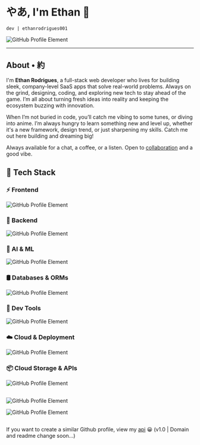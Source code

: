 # やあ, I'm Ethan 🐼

`dev | ethanrodrigues001`

![GitHub Profile Element](https://github-bento-weld.vercel.app/api/badges?badges=%F0%9F%93%8D%20Navi%20Mumbai%2C%20India%2C%F0%9F%98%80%20Full%20Stack%20Developer&color=%23151b23)

---

## About • 約

I'm **Ethan Rodrigues**, a full-stack web developer who lives for building sleek, company-level SaaS apps that solve real-world problems. Always on the grind, designing, coding, and exploring new tech to stay ahead of the game. I’m all about turning fresh ideas into reality and keeping the ecosystem buzzing with innovation.

When I’m not buried in code, you’ll catch me vibing to some tunes, or diving into anime. I’m always hungry to learn something new and level up, whether it's a new framework, design trend, or just sharpening my skills. Catch me out here building and dreaming big!

Always available for a chat, a coffee, or a listen. Open to [collaboration](mailto:ethanrodrgues25@gmail.com) and a good vibe.

## 🚀 Tech Stack

### ⚡ Frontend

![GitHub Profile Element](https://github-bento-weld.vercel.app/api/techstack?tech1=nextjs&tech2=react&tech3=Asternity%20UI%20&tech4=Shadcn%20UI%20%20&tech5=Framer%20Motion%20%20&color=%23151b23)

### 🚀 Backend

![GitHub Profile Element](https://github-bento-weld.vercel.app/api/techstack?tech1=Node.js%20%20&tech2=Express.js&tech3=Python&tech4=TypeScript&tech5=Docker%20&color=%23151b23)

### 🧠 AI & ML

![GitHub Profile Element](https://github-bento-weld.vercel.app/api/techstack?tech1=Tensorflow.js%20&tech2=Claude&tech3=Crawl4ai%20%20&tech4=Hugging%20Face%20%20&tech5=Open%20AI&color=%23151b23)

### 🛢️ Databases & ORMs

![GitHub Profile Element](https://github-bento-weld.vercel.app/api/techstack?tech1=MongoDB%20&tech2=Prisma&tech3=NeonDB%20%20&tech4=Drizzle&tech5=PostgreSQL%20&color=%23151b23)

### 🧰 Dev Tools

![GitHub Profile Element](https://github-bento-weld.vercel.app/api/techstack?tech1=Git%20%20&tech2=GitHub&tech3=VS%20Code&tech4=Insomnia%20%20&tech5=Postman%20&color=%23151b23)

### ☁️ Cloud & Deployment

![GitHub Profile Element](https://github-bento-weld.vercel.app/api/techstack?tech1=AWS%20&tech2=Vercel%20&tech3=Hostinger%20&tech4=Netlify&tech5=Railway&color=%23151b23)

### 📦 Cloud Storage & APIs

![GitHub Profile Element](https://github-bento-weld.vercel.app/api/techstack?tech1=Appwrite&tech2=Pinata&tech3=Uploadthing&tech4=Supabase%20&tech5=Anthropic&color=%23151b23)

##

![GitHub Profile Element](https://github-bento-weld.vercel.app/api/bento-top?favoriteRepo=Blingo2.0&favoriteRepoDesc=%F0%9F%9A%80%20Ai%20based%20project%20roadmap%20generation%3A%20People%20new%20at%20hakathon%20get%20guidance%20on%20how%20to%20start%20their%20project%20and%20simplify%20the%20process%20of%20development.)

![GitHub Profile Element](https://github-bento-weld.vercel.app/api/bento-middle?username=EthanRodrigues001&discord=dev_ethan&linkedin=Ethan-Rodrigues&twitter=EthanRo97737635)

##
If you want to create a similar Github profile, view my [api](https://github.com/EthanRodrigues001/github-bento) 😀 (v1.0 | Domain and readme change soon...)
